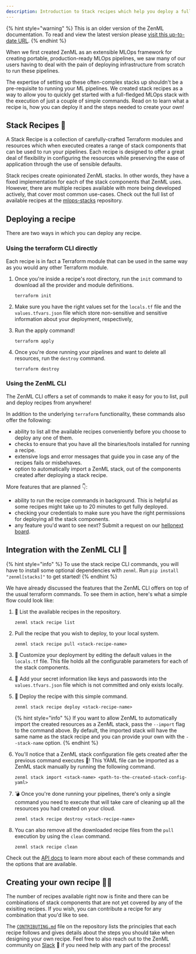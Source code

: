 ```yaml
---
description: Introduction to Stack recipes which help you deploy a full MLOps stack in minutes!
---
```


{% hint style="warning" %}
This is an older version of the ZenML documentation. To read and view the latest version please [visit this up-to-date URL](https://docs.zenml.io).
{% endhint %}


When we first created ZenML as an extensible MLOps framework for creating portable, production-ready MLOps pipelines, we saw many of our users having to deal with the pain of deploying infrastructure from scratch to run these pipelines. 

The expertise of setting up these often-complex stacks up shouldn't be a pre-requisite to running your ML pipelines. We created stack recipes as a way to allow you to quickly get started with a full-fledged MLOps stack with the execution of just a couple of simple commands. Read on to learn what a recipe is, how you can deploy it and the steps needed to create your own!

## Stack Recipes 🍱

A Stack Recipe is a collection of carefully-crafted Terraform modules and resources which when executed creates a range of stack components that can be used to run your pipelines. Each recipe is designed to offer a great deal of flexibility in configuring the resources while preserving the ease of application through the use of sensible defaults.

Stack recipes create opinionated ZenML stacks. In other words, they have a fixed implementation for each of the stack components that ZenML uses. However, there are multiple recipes available with more being developed actively, that cover most common use-cases. Check out the full list of available recipes at the [mlops-stacks](https://github.com/zenml-io/mlops-stacks) repository.

## Deploying a recipe

There are two ways in which you can deploy any recipe.

### Using the terraform CLI directly

Each recipe is in fact a Terraform module that can be used in the same way as you would any other Terraform module.

1. Once you're inside a recipe's root directory, run the `init` command to download all the provider and module definitions.

    ```
    terraform init
    ```

2. Make sure you have the right values set for the `locals.tf` file and the `values.tfvars.json` file which store non-sensitive and sensitive information about your deployment, respectively,

3. Run the apply command!

    ```
    terraform apply
    ```

4. Once you're done running your pipelines and want to delete all resources, run the `destroy` command.

    ```
    terraform destroy
    ```

### Using the ZenML CLI

The ZenML CLI offers a set of commands to make it easy for you to list, pull and deploy recipes from anywhere!

In addition to the underlying `terraform` functionality, these commands also offer the following:

- ability to list all the available recipes conveniently before you choose to deploy any one of them.
- checks to ensure that you have all the binaries/tools installed for running a recipe.
- extensive logs and error messages that guide you in case any of the recipes fails or misbehaves.
- option to automatically import a ZenML stack, out of the components created after deploying a stack recipe.

More features that are planned 👇: 
- ability to run the recipe commands in background. This is helpful as some recipes might take up to 20 minutes to get fully deployed.
- checking your credentials to make sure you have the right permissions for deploying all the stack components.
- any feature you'd want to see next? Submit a request on our [hellonext board](https://zenml.hellonext.co/roadmap).


## Integration with the ZenML CLI 🙏

{% hint style="info" %}
To use the stack recipe CLI commands, you will have to install some optional dependencies with `zenml`. 
Run `pip install "zenml[stacks]"` to get started! 
{% endhint %}

We have already discussed the features that the ZenML CLI offers on top of the usual terraform commands. To see them in action, here's what a simple flow could look like:

1. 📃 List the available recipes in the repository.

    ```
    zenml stack recipe list
    ```

2. Pull the recipe that you wish to deploy, to your local system.

    ```
    zenml stack recipe pull <stack-recipe-name>
    ``` 

3. 🎨 Customize your deployment by editing the default values in the `locals.tf` file. This file holds all the configurable parameters for each of the stack components.

4. 🔐 Add your secret information like keys and passwords into the `values.tfvars.json` file which is not committed and only exists locally.

5. 🚀 Deploy the recipe with this simple command.

    ```
    zenml stack recipe deploy <stack-recipe-name>
    ```

    {% hint style="info" %}
    If you want to allow ZenML to automatically import the created resources as a ZenML stack, pass the `--import` flag to the command above. By default, the imported stack will have the same name as the stack recipe and you can provide your own with the `--stack-name` option.
    {% endhint %}

6. You'll notice that a ZenML stack configuration file gets created after the previous command executes 🤯! This YAML file can be imported as a ZenML stack manually by running the following command.

    ```
    zenml stack import <stack-name> <path-to-the-created-stack-config-yaml>
    ```

7. 💣 Once you're done running your pipelines, there's only a single command you need to execute that will take care of cleaning up all the resources you had created on your cloud. 

    ```
    zenml stack recipe destroy <stack-recipe-name>
    ```

8. You can also remove all the downloaded recipe files from the `pull` execution by using the `clean` command.

    ```
    zenml stack recipe clean
    ```

Check out the [API docs](https://apidocs.zenml.io/) to learn more about each of these commands and the options that are available.

## Creating your own recipe 🧑‍🍳

The number of recipes available right now is finite and there can be combinations of stack components that are not yet covered by any of the exisiting recipes. If you wish, you can contribute a recipe for any combination that you'd like to see. 

The [`CONTRIBUTING.md`](https://github.com/zenml-io/mlops-stacks/blob/main/CONTRIBUTING.md) file on the repository lists the principles that each recipe follows and gives details about the steps you should take when designing your own recipe. Feel free to also reach out to the ZenML community on [Slack](https://zenml.slack.com/ssb/redirect) 👋 if you need help with any part of the process!  

